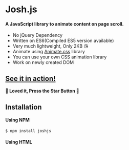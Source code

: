 # Josh.js

#### A JavaScript library to animate content on page scroll.

  - No jQuery Dependency
  - Written on ES6(Compiled ES5 version available)
  - Very much lightweight, Only 2KB &#x1F618; 
  - Animate using [Animate.css](https://github.com/daneden/animate.css) library
  - You can use your own CSS animation library
  - Work on newly created DOM

## [See it in action!](https://mamunhpath.github.io/josh.js/) 
**&#x1F49D; Loved it, Press the Star Button &#x1F49D;**
## Installation
#### Using NPM
```
$ npm install joshjs
```
#### Using HTML <script> tag
```
<script src="js/josh.min.js">
  
// Or use ES5
<script src="js/josh.es5.min.js">
```
### How to Markup
```
<div class="josh-js" data-josh-anim-name="fadeInUp">A JavaScript library to animate content on page scroll.</div>
  
// You have to provide below data attribute with animation name from Animate.css library or your own library

data-josh-anim-name="fadeInUp"
```
### JavaScript
```
const josh = new Josh();
```
If you markup and called JavaScript like above so that you are good to go!

### Advanced usage
**HTML**
```
<div
    class="element josh-js"
    data-josh-anim-name="lightSpeedInRight"
    data-josh-duration="1500ms"
    data-josh-anim-delay="3.5s"
    data-josh-iteration="infinite"
>
    Written on ES6
</div>
```
**JavaScript**
```
const josh = new Josh({
    // DOM CSS class to Animate, default is "josh-js"
    initClass: "josh-js",
    
    // Animation CSS class from Animate.css library
    animClass: "animate__animated",
    
    // Element distance of viewport to triggering the animation. default is 0.2 means 20% of element view animation will trigger
    offset: 0.2,
    
    // Animation will trigger on Mobile or not. Default is true
    animateInMobile: true,
    
    // Animation will trigger on newly added element or not. Default is false
    onDOMChange: false,
  });
```
## Dependencies
- [animate.css](https://github.com/daneden/animate.css)

## Browser Support
All morder browser are supported. Because of written in ES6 and modern web API Internet Explorer will not support.
Here you can check supported browser:

[IntersectionObserver](https://developer.mozilla.org/en-US/docs/Web/API/IntersectionObserver) Not supported by IE.

[MutationObserver](https://developer.mozilla.org/en-US/docs/Web/API/MutationObserver) Supported by IE 11.

If you want to support Internet Explore so that you can use Polifill for IntersectionObserver.

[IntersectionObserver Polifill 1](https://github.com/w3c/IntersectionObserver/tree/master/polyfill)

[IntersectionObserver Polifill 2](https://www.npmjs.com/package/intersection-observer-polyfill)

## Developer

**Developed by Al Mamun**
+ [Github Profile](//github.com/mamunhpath)
+ [Linked In](https://www.linkedin.com/in/al-mamun-38874348/)
+ [Facebook Profile](//facebook.com/mamunhpath)

### Want to contribute? Great!

Fork it, clone it to your PC, fix the issue, push to your repository, Make a pull request to this repository. You are done!

License
----

MIT


**Free Software, Hell Yeah!**
